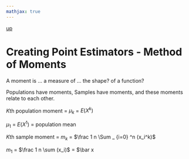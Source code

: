 ```yaml
---
mathjax: true
---
```


[up](../../index.md)

# Creating Point Estimators - Method of Moments

A moment is ... a measure of ... the shape? of a function?

Populations have moments, Samples have moments, and these moments relate to each other.

$K$th population moment = $\mu _ k$ = $E(X^k)$

$\mu _ 1$ = $E(X^1)$ = population mean

$K$th sample moment = $m _ k$ = $\frac 1 n \Sum _ {i=0} ^n (x_i^k)$

$m_1$ = $\frac 1 n \sum (x_i)$ = $\bar x
